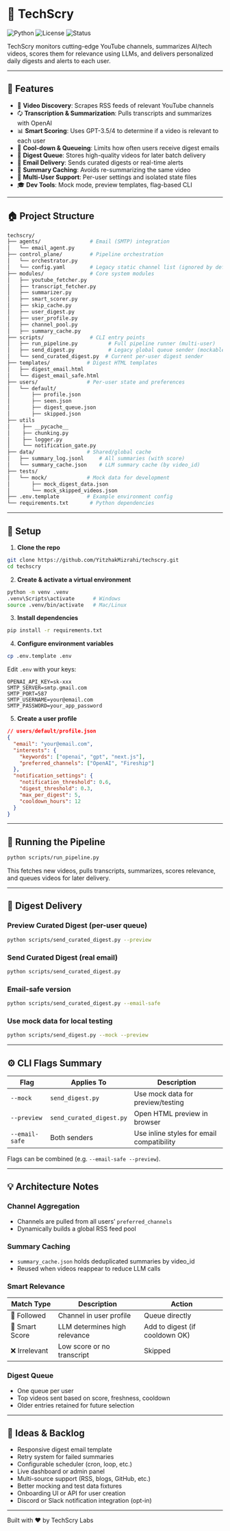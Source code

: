 # 🧠 TechScry

![Python](https://img.shields.io/badge/Python-3.12-blue)
![License](https://img.shields.io/badge/License-MIT-blue)
![Status](https://img.shields.io/badge/Status-Active-brightgreen)

TechScry monitors cutting-edge YouTube channels, summarizes AI/tech videos, scores them for relevance using LLMs, and delivers personalized daily digests and alerts to each user.

---

## 🚀 Features

- 🔎 **Video Discovery**: Scrapes RSS feeds of relevant YouTube channels
- 🗘️ **Transcription & Summarization**: Pulls transcripts and summarizes with OpenAI
- 📊 **Smart Scoring**: Uses GPT-3.5/4 to determine if a video is relevant to each user
- 📅 **Cool-down & Queueing**: Limits how often users receive digest emails
- 🛅 **Digest Queue**: Stores high-quality videos for later batch delivery
- 📧 **Email Delivery**: Sends curated digests or real-time alerts
- 🧠 **Summary Caching**: Avoids re-summarizing the same video
- 👥 **Multi-User Support**: Per-user settings and isolated state files
- 🎓 **Dev Tools**: Mock mode, preview templates, flag-based CLI

---

## 🏠 Project Structure

```bash
techscry/
├── agents/                # Email (SMTP) integration
│   └── email_agent.py
├── control_plane/         # Pipeline orchestration
│   └── orchestrator.py
│   └── config.yaml        # Legacy static channel list (ignored by default)
├── modules/               # Core system modules
│   ├── youtube_fetcher.py
│   ├── transcript_fetcher.py
│   ├── summarizer.py
│   ├── smart_scorer.py
│   ├── skip_cache.py
│   ├── user_digest.py
│   ├── user_profile.py
│   ├── channel_pool.py
│   ├── summary_cache.py
├── scripts/               # CLI entry points
│   ├── run_pipeline.py          # Full pipeline runner (multi-user)
│   ├── send_digest.py           # Legacy global queue sender (mockable)
│   └── send_curated_digest.py  # Current per-user digest sender
├── templates/            # Digest HTML templates
│   ├── digest_email.html
│   └── digest_email_safe.html
├── users/                # Per-user state and preferences
│   └── default/
│       ├── profile.json
│       ├── seen.json
│       ├── digest_queue.json
│       ├── skipped.json
├── utils
│    ├── __pycache__
│    ├── chunking.py
│    ├── logger.py 
│    └── notification_gate.py 
├── data/                 # Shared/global cache
│   ├── summary_log.jsonl     # All summaries (with score)
│   └── summary_cache.json    # LLM summary cache (by video_id)
├── tests/
│   └── mock/             # Mock data for development
│       ├── mock_digest_data.json
│       └── mock_skipped_videos.json
├── .env.template         # Example environment config
└── requirements.txt       # Python dependencies
```

---

## 🔧 Setup

1. **Clone the repo**

```bash
git clone https://github.com/YitzhakMizrahi/techscry.git
cd techscry
```

2. **Create & activate a virtual environment**

```bash
python -m venv .venv
.venv\Scripts\activate      # Windows
source .venv/bin/activate   # Mac/Linux
```

3. **Install dependencies**

```bash
pip install -r requirements.txt
```

4. **Configure environment variables**

```bash
cp .env.template .env
```

Edit `.env` with your keys:

```env
OPENAI_API_KEY=sk-xxx
SMTP_SERVER=smtp.gmail.com
SMTP_PORT=587
SMTP_USERNAME=your@email.com
SMTP_PASSWORD=your_app_password
```

5. **Create a user profile**

```json
// users/default/profile.json
{
  "email": "your@email.com",
  "interests": {
    "keywords": ["openai", "gpt", "next.js"],
    "preferred_channels": ["OpenAI", "Fireship"]
  },
  "notification_settings": {
    "notification_threshold": 0.6,
    "digest_threshold": 0.3,
    "max_per_digest": 5,
    "cooldown_hours": 12
  }
}
```

---

## 🔮 Running the Pipeline

```bash
python scripts/run_pipeline.py
```

This fetches new videos, pulls transcripts, summarizes, scores relevance, and queues videos for later delivery.

---

## 📨 Digest Delivery

### Preview Curated Digest (per-user queue)

```bash
python scripts/send_curated_digest.py --preview
```

### Send Curated Digest (real email)

```bash
python scripts/send_curated_digest.py
```

### Email-safe version

```bash
python scripts/send_curated_digest.py --email-safe
```

### Use mock data for local testing

```bash
python scripts/send_digest.py --mock --preview
```

---

## ⚙️ CLI Flags Summary

| Flag           | Applies To               | Description                               |
| -------------- | ------------------------ | ----------------------------------------- |
| `--mock`       | `send_digest.py`         | Use mock data for preview/testing         |
| `--preview`    | `send_curated_digest.py` | Open HTML preview in browser              |
| `--email-safe` | Both senders             | Use inline styles for email compatibility |

Flags can be combined (e.g. `--email-safe --preview`).

---

## 💡 Architecture Notes

### Channel Aggregation

- Channels are pulled from all users’ `preferred_channels`
- Dynamically builds a global RSS feed pool

### Summary Caching

- `summary_cache.json` holds deduplicated summaries by video_id
- Reused when videos reappear to reduce LLM calls

### Smart Relevance

| Match Type     | Description                   | Action                         |
| -------------- | ----------------------------- | ------------------------------ |
| 🔔 Followed    | Channel in user profile       | Queue directly                 |
| 🧠 Smart Score | LLM determines high relevance | Add to digest (if cooldown OK) |
| ❌ Irrelevant  | Low score or no transcript    | Skipped                        |

### Digest Queue

- One queue per user
- Top videos sent based on score, freshness, cooldown
- Older entries retained for future selection

---

## 🌟 Ideas & Backlog

- Responsive digest email template
- Retry system for failed summaries
- Configurable scheduler (cron, loop, etc.)
- Live dashboard or admin panel
- Multi-source support (RSS, blogs, GitHub, etc.)
- Better mocking and test data fixtures
- Onboarding UI or API for user creation
- Discord or Slack notification integration (opt-in)

---

Built with ❤️ by TechScry Labs
